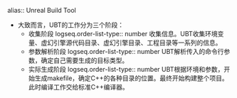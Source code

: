 alias:: Unreal Build Tool

- 大致而言，UBT的工作分为三个阶段：
	- 收集阶段
	  logseq.order-list-type:: number
	  收集信息。UBT收集环境变量、虚幻引擎源代码目录、虚幻引擎目录、工程目录等一系列的信息。
	- 参数解析阶段 
	  logseq.order-list-type:: number
	  UBT解析传入的命令行参数，确定自己需要生成的目标类型。
	- 实际生成阶段
	  logseq.order-list-type:: number
	  UBT根据环境和参数，开始生成makefile，确定C++的各种目录的位置。最终开始构建整个项目。此时编译工作交给标准C++编译器。